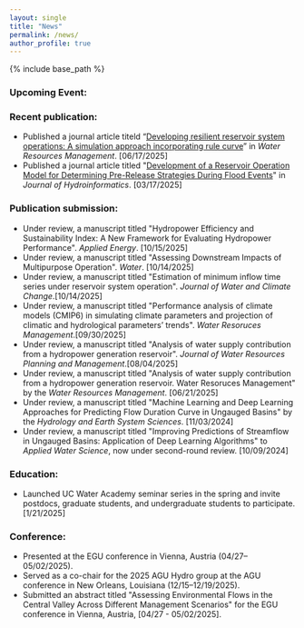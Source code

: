 ```yaml
---
layout: single
title: "News"
permalink: /news/
author_profile: true
---
```


{% include base_path %}

### Upcoming Event:



### Recent publication:
* Published a journal article titeld “[Developing resilient reservoir system operations: A simulation approach incorporating rule curve](https://doi.org/10.1007/s11269-025-04280-w)” in _Water Resources Management_. [06/17/2025] 
* Published a journal article titled "[Development of a Reservoir Operation Model for Determining Pre-Release Strategies During Flood Events](https://doi.org/10.2166/hydro.2025.262)" in _Journal of Hydroinformatics_. [03/17/2025]

### Publication submission:
* Under review, a manuscript titled "Hydropower Efficiency and Sustainability Index: A New Framework for Evaluating Hydropower Performance". _Applied Energy_. [10/15/2025]
* Under review, a manuscript titled "Assessing Downstream Impacts of Multipurpose Operation". _Water_. [10/14/2025]
* Under review, a manuscript titled "Estimation of minimum inflow time series under reservoir system operation". _Journal of Water and Climate Change_.[10/14/2025]
* Under review, a manuscript titled "Performance analysis of climate models (CMIP6) in simulating climate parameters and projection of climatic and hydrological parameters’ trends". _Water Resoruces Management_.[09/30/2025]
* Under review, a manuscript titled "Analysis of water supply contribution from a hydropower generation reservoir". _Journal of Water Resources Planning and Management_.[08/04/2025]
* Under review, a manuscript titled "Analysis of water supply contribution from a hydropower generation reservoir. Water Resoruces Management" by the _Water Resources Management_. [06/21/2025]
* Under review, a manuscript titled "Machine Learning and Deep Learning Approaches for Predicting Flow Duration Curve in Ungauged Basins" by the _Hydrology and Earth System Sciences_. [11/03/2024]
* Under review, a manuscript titled "Improving Predictions of Streamflow in Ungauged Basins: Application of Deep Learning Algorithms" to _Applied Water Science_, now under second-round review. [10/09/2024]

### Education:
* Launched UC Water Academy seminar series in the spring and invite postdocs, graduate students, and undergraduate students to participate. [1/21/2025]

### Conference:
* Presented at the EGU conference in Vienna, Austria (04/27–05/02/2025).
* Served as a co-chair for the 2025 AGU Hydro group at the AGU conference in New Orleans, Louisiana (12/15–12/19/2025).
* Submitted an abstract titled "Assessing Environmental Flows in the Central Valley Across Different Management Scenarios" for the EGU conference in Vienna, Austria, [04/27 - 05/02/2025]. 
